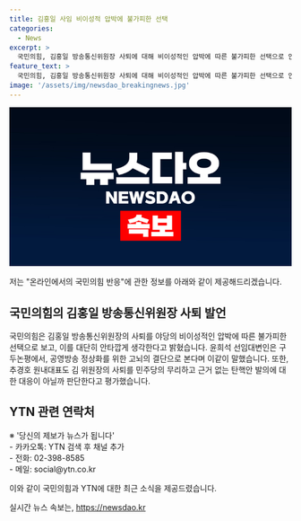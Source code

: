 ```yaml
---
title: 김홍일 사임 비이성적 압박에 불가피한 선택
categories:
  - News
excerpt: >
  국민의힘, 김홍일 방송통신위원장 사퇴에 대해 비이성적인 압박에 따른 불가피한 선택으로 안타깝다고 밝혔으며, 공영방송 정상화를 위한 고뇌의 결단으로 평가될 것이라 언급했다. 또한, 사퇴는 민주당의 무리하고 근거 없는 탄핵안 발의에 대한 대응으로 해석된다는 평가를 받았다.
feature_text: >
  국민의힘, 김홍일 방송통신위원장 사퇴에 대해 비이성적인 압박에 따른 불가피한 선택으로 안타깝다고 밝혔으며, 공영방송 정상화를 위한 고뇌의 결단으로 평가될 것이라 언급했다. 또한, 사퇴는 민주당의 무리하고 근거 없는 탄핵안 발의에 대한 대응으로 해석된다는 평가를 받았다.
image: '/assets/img/newsdao_breakingnews.jpg'
---
```


<p><img src="/assets/img/newsdao_breakingnews.jpg" alt="flaretime 속보" /></p>

<p>저는 "온라인에서의 국민의힘 반응"에 관한 정보를 아래와 같이 제공해드리겠습니다.</p>

<h2 data-ke-size="size26">국민의힘의 김홍일 방송통신위원장 사퇴 발언</h2>

<p data-ke-size="size16">국민의힘은 김홍일 방송통신위원장의 사퇴를 야당의 비이성적인 압박에 따른 불가피한 선택으로 보고, 이를 대단히 안타깝게 생각한다고 밝혔습니다. 윤희석 선임대변인은 구두논평에서, 공영방송 정상화를 위한 고뇌의 결단으로 본다며 이같이 말했습니다. 또한, 추경호 원내대표도 김 위원장의 사퇴를 민주당의 무리하고 근거 없는 탄핵안 발의에 대한 대응이 아닐까 판단한다고 평가했습니다.</p>

<h2 data-ke-size="size26">YTN 관련 연락처</h2>

<p data-ke-size="size16">※ '당신의 제보가 뉴스가 됩니다'<br>
- 카카오톡: YTN 검색 후 채널 추가<br>
- 전화: 02-398-8585<br>
- 메일: social@ytn.co.kr</p>

<p>이와 같이 국민의힘과 YTN에 대한 최근 소식을 제공드렸습니다.</p>
실시간 뉴스 속보는, <a href="https://newsdao.kr" rel="dofollow">https://newsdao.kr</a>


